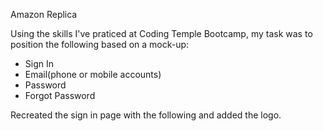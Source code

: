 Amazon Replica

Using the skills I've praticed at Coding Temple Bootcamp, my task was to
position the following based on a mock-up:

- Sign In
- Email(phone or mobile accounts)
- Password
- Forgot Password

Recreated the sign in page with the following and added the logo.
